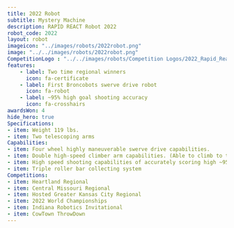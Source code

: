 ```yaml
---
title: 2022 Robot
subtitle: Mystery Machine 
description: RAPID REACT Robot 2022
robot_code: 2022
layout: robot
imageicon: "../images/robots/2022robot.png"
image: "../../images/robots/2022robot.png"
CompetitionLogo : "../../images/robots/Competition Logos/2022_Rapid_React.svg"
features:
    - label: Two time regional winners
      icon: fa-certificate
    - label: First Broncobots swerve drive robot
      icon: fa-robot
    - label: ~95% high goal shooting accuracy
      icon: fa-crosshairs
awardsWon: 4 
hide_hero: true
Specifications:
- item: Weight 119 lbs.
- item: Two telescoping arms
Capabilities:
- item: Four wheel highly maneuverable swerve drive capabilities.
- item: Double high-speed climber arm capabilities. (Able to climb to the traversal rung, 7.58ft. in about 5.5 seconds)
- item: High speed shooting capabilities of accurately scoring high ~95% of the time.
- item: Triple roller bar collecting system
Competitions:
- item: Heartland Regional
- item: Central Missouri Regional
- item: Hosted Greater Kansas City Regional
- item: 2022 World Championships
- item: Indiana Robotics Invitational
- item: CowTown ThrowDown
---
```

